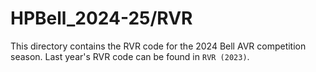 # HPBell_2024-25/RVR
This directory contains the RVR code for the 2024 Bell AVR competition season. Last year's RVR code can be found in `RVR (2023)`.
